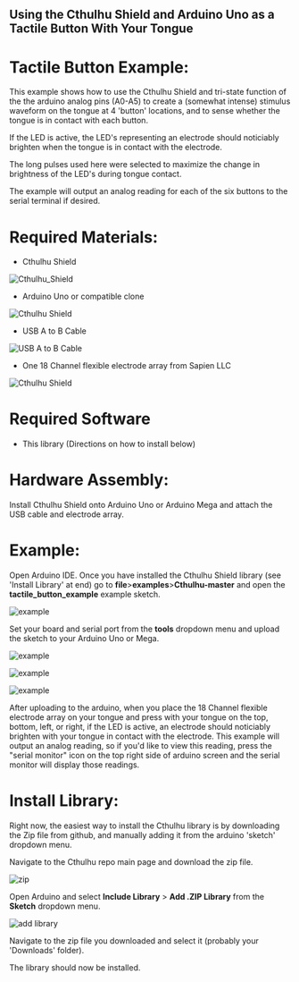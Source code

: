 ## Using the Cthulhu Shield and Arduino Uno as a Tactile Button With Your Tongue

# Tactile Button Example:
This example shows how to use the Cthulhu Shield and tri-state function of the the arduino analog pins (A0-A5) to create a (somewhat intense) stimulus waveform on the tongue at 4 'button' locations, and to sense whether the tongue is in contact with each button. 

If the LED is active, the LED's representing an electrode should noticiably brighten when the tongue is in contact with the electrode. 

The long pulses used here were selected to maximize the change in brightness of the LED's during tongue contact. 

The example will output an analog reading for each of the six buttons to the serial terminal if desired.

# Required Materials:

* Cthulhu Shield

![Cthulhu_Shield](https://github.com/SapienLLCdev/Cthulhu/blob/master/jpgs/cthulhusmall.jpg?raw=true)

* Arduino Uno or compatible clone

![Cthulhu Shield](https://github.com/SapienLLCdev/Cthulhu/blob/master/jpgs/unosmall.jpg?raw=true)

* USB A to B Cable

![USB A to B Cable](https://github.com/SapienLLCdev/Cthulhu/blob/master/jpgs/usbsmall.jpg?raw=true)

* One 18 Channel flexible electrode array from Sapien LLC

![Cthulhu Shield](https://github.com/SapienLLCdev/Cthulhu/blob/master/jpgs/ribbonsmall.jpg?raw=true)

# Required Software
* This library (Directions on how to install below)

# Hardware Assembly:
Install Cthulhu Shield onto Arduino Uno or Arduino Mega and attach the USB cable and electrode array. 

# Example:
Open Arduino IDE. Once you have installed the Cthulhu Shield library (see 'Install Library' at end) go to **file**>**examples**>**Cthulhu-master** and open the **tactile_button_example** example sketch.

![example](https://github.com/SapienLLCdev/Cthulhu/blob/master/jpgs/arduino_uno_tactile_button_example.JPG?raw=true)

Set your board and serial port from the **tools** dropdown menu and upload the sketch to your Arduino Uno or Mega.

![example](https://github.com/SapienLLCdev/Cthulhu/blob/master/jpgs/arduino_brdselect_uno_button.JPG?raw=true)

![example](https://github.com/SapienLLCdev/Cthulhu/blob/master/jpgs/tactile_button_port_select.JPG?raw=true)

![example](https://github.com/SapienLLCdev/Cthulhu/blob/master/jpgs/tactile_button_upload.jpg?raw=true)

After uploading to the arduino, when you place the 18 Channel flexible electrode array on your tongue and press with your tongue on the top, bottom, left, or right, if the LED is active, an electrode should noticiably brighten with your tongue in contact with the electrode. This example will output an analog reading, so if you'd like to view this reading, press the "serial monitor" icon on the top right side of arduino screen and the serial monitor will display those readings. 

# Install Library:

Right now, the easiest way to install the Cthulhu library is by downloading the Zip file from github, and manually adding it from the arduino 'sketch' dropdown menu.

Navigate to the Cthulhu repo main page and download the zip file.

![zip](https://github.com/SapienLLCdev/Cthulhu/blob/master/examples/tactile_keypad/jpgs/download_zip.jpg?raw=true)

Open Arduino and select **Include Library** > **Add .ZIP Library** from the **Sketch** dropdown menu.

![add library](https://github.com/SapienLLCdev/Cthulhu/blob/master/examples/tactile_keypad/jpgs/arduino_add_zip_library.jpg?raw=true)

Navigate to the zip file you downloaded and select it (probably your 'Downloads' folder). 

The library should now be installed. 
